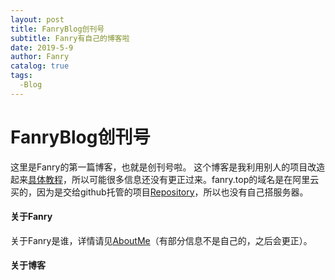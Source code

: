 ```yaml
---
layout: post
title: FanryBlog创刊号
subtitle: Fanry有自己的博客啦
date: 2019-5-9
author: Fanry
catalog: true
tags:
  -Blog
---
```

# FanryBlog创刊号
这里是Fanry的第一篇博客，也就是创刊号啦。
这个博客是我利用别人的项目改造起来[具体教程](https://www.jianshu.com/p/e68fba58f75c)，所以可能很多信息还没有更正过来。fanry.top的域名是在阿里云买的，因为是交给github托管的项目[Repository](https://github.com/FanryTHU/fanrythu.github.io)，所以也没有自己搭服务器。
#### 关于Fanry
关于Fanry是谁，详情请见[AboutMe](http://fanry.top/about/)（有部分信息不是自己的，之后会更正）。
#### 关于博客
